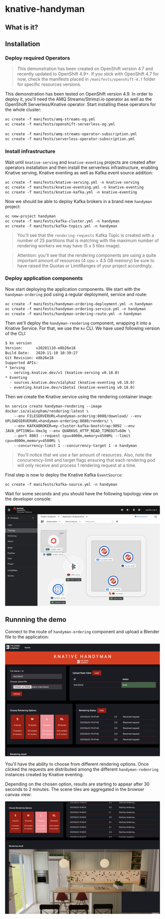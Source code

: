 # knative-handyman

## What is it?
## Installation
### Deploy required Operators

> This demonstration has been created on OpenShift version 4.7 and recently updated to OpenShift 4.9+. If you stick with OpenShift 4.7 for now, check the manifests placed in `/manifests/openshift-4.7` folder for specific resources versions.

This demonstration has been tested on OpenShift version 4.9. In order to deploy it, you'll need the AMQ Streams/Strimzi.io
operator as well as the OpenShoft Serverless/Knative operator. Start installing these operators for the whole cluster:

```shell
oc create -f manifests/amq-streams-og.yml
oc create -f manifests/openshift-serverless-og.yml

oc create -f manifests/amq-streams-operator-subscription.yml
oc create -f manifests/serverless-operator-subscription.yml
```

### Install infrastructure

Wait until `knative-serving` and `knative-eventing` projects are created after operators installation and then install the
serverless infrastructure, enabling Knative serving, Knative eventing as well as Kafka event source addition:

```shell 
oc create -f manifests/knative-serving.yml -n knative-serving
oc create -f manifests/knative-eventing.yml -n knative-eventing
oc create -f manifests/knative-kafka.yml -n knative-eventing
```

Now we should be able to deploy Kafka brokers in a brand new `handyman` project:

```shell
oc new-project handyman
oc create -f manifests/kafka-cluster.yml -n handyman
oc create -f manifests/kafka-topics.yml -n handyman
```

> You'll see that the `rendering-requests` Kafka Topic is created with a number of 25 partitions that is matching with the
maximum number of rendering workers we may have (5 x 5 tiles image).

> Attention: you'll see that the rendering components are using a quite important amount of resources (4 cpu + 4.5 GB memory) be
sure to have raised the Quotas or LimitRanges of your project accordingly.  

### Deploy application components

Now start deploying the application components. We start with the `handyman-ordering` pod using a regular deployment, service and route:

```shell
oc create -f manifests/handyman-ordering-deployment.yml -n handyman
oc create -f manifests/handyman-ordering-service.yml -n handyman
oc create -f manifests/handyman-ordering-route.yml -n handyman
```

Then we'll deploy the `handyman-rendering` component, wrapping it into a Knative Service. For that, we use the `kn` CLI. We have used following version
of the CLI:

```shell
$ kn version
Version:      v20201110-e8b26e18
Build Date:   2020-11-10 10:39:27
Git Revision: e8b26e18
Supported APIs:
* Serving
  - serving.knative.dev/v1 (knative-serving v0.18.0)
* Eventing
  - sources.knative.dev/v1alpha2 (knative-eventing v0.18.0)
  - eventing.knative.dev/v1beta1 (knative-eventing v0.18.0)
```

Then we create the Knative service using the rendering container image:

```shell
kn service create handyman-rendering --image docker.io/alainpham/rendering:latest \
    --env FILESERVERURL=handyman-ordering:8080/download/ --env UPLOADSERVERURL=handyman-ordering:8080/renders/ \
    --env KAFKABROKER=my-cluster-kafka-bootstrap:9092 --env JAVA_OPTIONS=-Xmx3g --env QUARKUS_HTTP_READ_TIMEOUT=60m \
    --port 8083 --request cpu=4000m,memory=4500Mi --limit cpu=4000m,memory=4500Mi \
    --concurrency-limit 1 --concurrency-target 1 -n handyman
```

> You'll notice that we use a fair amount of resources. Also, note the concurrency-limit and target flags ensuring that each
rendering pod will only receive and process 1 rendering request at a time.  

Final step is now to deploy the Knative Kafka `EventSource`:

```shell
oc create -f manifests/kafka-source.yml -n handyman
```

Wait for some seconds and you should have the following topology view on the developer console:

![openshift-topology](assets/openshift-topology.png)

## Runnning the demo

Connect to the route of `handyman-ordering` component and upload a Blender file to the application:

![ordering-request](assets/ordering-request.png)

You'll have the ability to choose from different rendering options. Once clicked the requests are distributed among the
different `handyman-redenring` instances created by Knative eventing.

Depending on the chosen option, results are starting to appear after 30 seconds to 2 minutes.
The scene tiles are aggregated in the browser canvas view:

![rendering-results](assets/rendering-results.png)